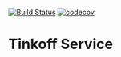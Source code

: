 [![Build Status](https://travis-ci.org/loriddle/Tinkoff-Service.svg?branch=master)](https://travis-ci.org/loriddle/Tinkoff-Service) [![codecov](https://codecov.io/gh/loriddle/Tinkoff-Service/branch/master/graph/badge.svg)](https://codecov.io/gh/loriddle/Tinkoff-Service)

# Tinkoff Service
